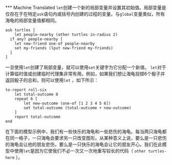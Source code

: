 ﻿*** Machine Translated
`let`创建一个新的局部变量并设置其初始值。局部变量是仅存在于在特定`ask`语句内或括号内创建的过程的变量。与`global`变量类似，所有海龟的局部变量值都相同。



```
ask turtles [
	let people-nearby (other turtles in-radius 2)
  if any? people-nearby [
  	let new-friend one-of people-nearby
  	set my-friends (lput new-friend my-friends)
  ]
]
```


一旦使用`let`创建了局部变量，就可以使用`set`关键字为它分配一个新值。 `let`对于计算临时值或创建临时代理集非常有用。例如，如果我们想让海龟投掷6个骰子并返回骰子的总和，则可以使用`let` ，如下所示：



```
to-report roll-six
	let total-outcome 0
	repeat 6 [
		let new-outcome (one-of [1 2 3 4 5 6])
		set total-outcome (total-outcome + new-outcome)
	]
	report total-outcome
end
```


在下面的模型示例中，我们有一些快乐的海龟和一些悲伤的海龟。每当两只海龟都在同一格子，一只海龟会要求另一只改变图形。从某种意义上说，要么是一只悲伤的海龟会让他的朋友悲伤，要么是一只快乐的海龟会让它的朋友开心。我们在此模型中使用`let`是因为它使我们不必一次又一次地重写较长的代码（ `other turtles-here` ）。